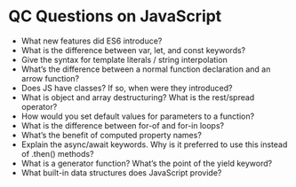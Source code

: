 # QC Questions on JavaScript

- What new features did ES6 introduce? 
 - What is the difference between var, let, and const keywords? 
 - Give the syntax for template literals / string interpolation 
 - What’s the difference between a normal function declaration and an arrow function? 
 - Does JS have classes? If so, when were they introduced? 
 - What is object and array destructuring? What is the rest/spread operator? 
 - How would you set default values for parameters to a function? 
 - What is the difference between for-of and for-in loops? 
 - What’s the benefit of computed property names? 
 - Explain the async/await keywords. Why is it preferred to use this instead of .then() methods? 
 - What is a generator function? What’s the point of the yield keyword? 
 - What built-in data structures does JavaScript provide? 

